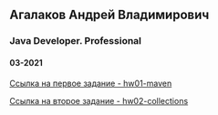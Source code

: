 ## Агалаков Андрей Владимирович

### Java Developer. Professional

#### 03-2021

[Ссылка на первое задание - hw01-maven](hw01-maven/README.md "Ссылка на занятие №1")

[Ссылка на второе задание - hw02-collections](hw02-collections/README.md "Ссылка на занятие №2")